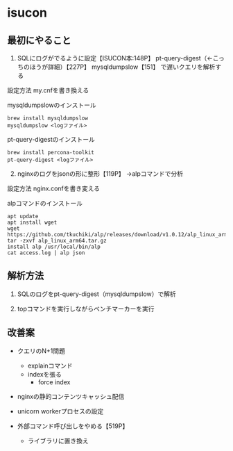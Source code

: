# isucon


## 最初にやること

1. SQLにログがでるように設定【ISUCON本:148P】
pt-query-digest（←こっちのほうが詳細）【227P】
mysqldumpslow【151】
で遅いクエリを解析する

設定方法
my.cnfを書き換える

mysqldumpslowのインストール
```
brew install mysqldumpslow
mysqldumpslow <logファイル>
```


pt-query-digestのインストール
```
brew install percona-toolkit
pt-query-digest <logファイル>
```


2. nginxのログをjsonの形に整形【119P】
→alpコマンドで分析

設定方法
nginx.confを書き変える

alpコマンドのインストール
```
apt update
apt install wget
wget https://github.com/tkuchiki/alp/releases/download/v1.0.12/alp_linux_arm64.tar.gz
tar -zxvf alp_linux_arm64.tar.gz
install alp /usr/local/bin/alp
cat access.log | alp json
```

## 解析方法
1. SQLのログをpt-query-digest（mysqldumpslow）で解析

1. topコマンドを実行しながらベンチマーカーを実行


## 改善案
- クエリのN+1問題
    - explainコマンド
    - indexを張る
        - force index
    
- nginxの静的コンテンツキャッシュ配信
- unicorn workerプロセスの設定
- 外部コマンド呼び出しをやめる【519P】
    - ライブラリに置き換え